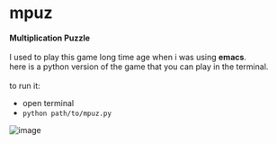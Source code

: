 # mpuz
<b>Multiplication Puzzle</b><br>
<br>
I used to play this game long time age when i was using <b>emacs</b>.<br>
here is a python version of the game that you can play in the terminal.<br>
<br>
to run it:
- open terminal
- `python path/to/mpuz.py`


![image](https://user-images.githubusercontent.com/3491396/173845679-e1090cf0-f211-4198-b3c3-5110fb442865.png)
